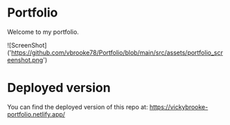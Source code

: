 # Portfolio

Welcome to my portfolio.

![ScreenShot] ('https://github.com/vbrooke78/Portfolio/blob/main/src/assets/portfolio_screenshot.png')

# Deployed version

You can find the deployed version of this repo at: https://vickybrooke-portfolio.netlify.app/
